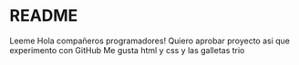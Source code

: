 # README
Leeme
Hola compañeros programadores!
Quiero aprobar proyecto asi que experimento con GitHub
Me gusta html y css y las galletas trio
